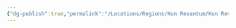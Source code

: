 ```yaml
---
{"dg-publish":true,"permalink":"/Locations/Regions/Kun Revantum/Kun Revantum Settlements/Revantum Nova/Lower Ring/Outer Pillar District/"}
---
```


